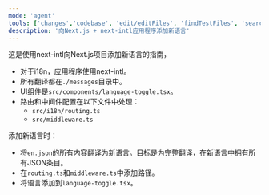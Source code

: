 ```yaml
---
mode: 'agent'
tools: ['changes','codebase', 'edit/editFiles', 'findTestFiles', 'search', 'writeTest']
description: '向Next.js + next-intl应用程序添加新语言'
---
```


这是使用next-intl向Next.js项目添加新语言的指南，

- 对于i18n，应用程序使用next-intl。
- 所有翻译都在`./messages`目录中。
- UI组件是`src/components/language-toggle.tsx`。
- 路由和中间件配置在以下文件中处理：
  - `src/i18n/routing.ts`
  - `src/middleware.ts`

添加新语言时：

- 将`en.json`的所有内容翻译为新语言。目标是为完整翻译，在新语言中拥有所有JSON条目。
- 在`routing.ts`和`middleware.ts`中添加路径。
- 将语言添加到`language-toggle.tsx`。